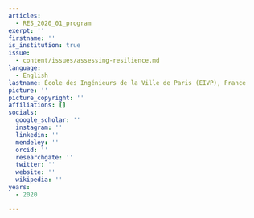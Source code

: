```yaml
---
articles:
  - RES_2020_01_program
exerpt: ''
firstname: ''
is_institution: true
issue:
  - content/issues/assessing-resilience.md
language:
  - English
lastname: École des Ingénieurs de la Ville de Paris (EIVP), France
picture: ''
picture_copyright: ''
affiliations: []
socials:
  google_scholar: ''
  instagram: ''
  linkedin: ''
  mendeley: ''
  orcid: ''
  researchgate: ''
  twitter: ''
  website: ''
  wikipedia: ''
years:
  - 2020

---
```

